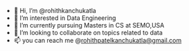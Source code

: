 - 👋 Hi, I’m @rohithkanchukatla
- 👀 I’m interested in Data Engineering
- 🌱 I’m currently pursuing Masters in CS at SEMO,USA
- 💞️ I’m looking to collaborate on topics related to data
- 📫 you can reach me @rohithpatelkanchukatla@gmail.com

<!---
rohithkanchukatla/rohithkanchukatla is a ✨ special ✨ repository because its `README.md` (this file) appears on your GitHub profile.
You can click the Preview link to take a look at your changes.
--->
